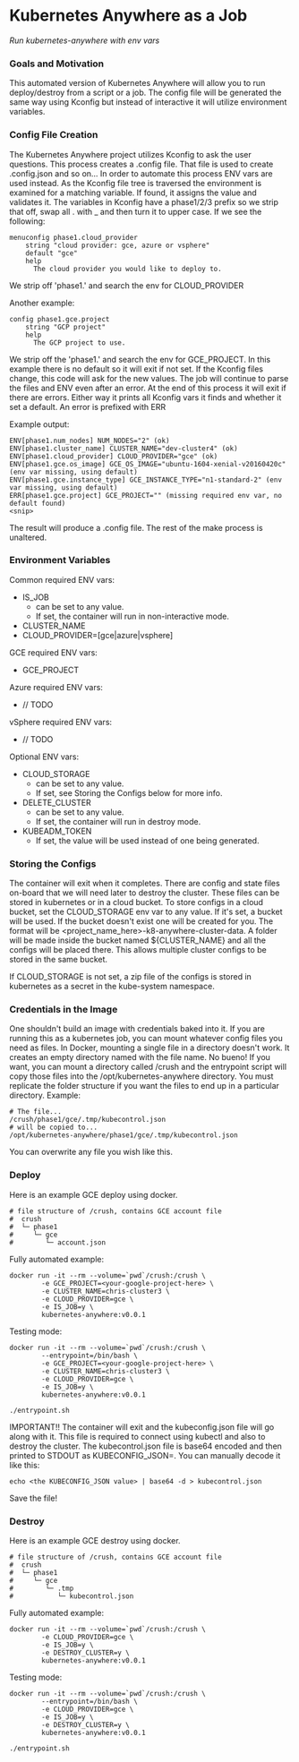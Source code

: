 # Kubernetes Anywhere as a Job

*Run kubernetes-anywhere with env vars*

### Goals and Motivation

This automated version of Kubernetes Anywhere will allow you to run deploy/destroy from a script or a job. The config file will be generated the same way using Kconfig but instead of interactive it will utilize environment variables.

### 

### Config File Creation
The Kubernetes Anywhere project utilizes Kconfig to ask the user questions. This process creates a .config file. That file is used to create .config.json and so on... In order to automate this process ENV vars are used instead. As the Kconfig file tree is traversed the environment is examined for a matching variable. If found, it assigns the value and validates it. The variables in Kconfig have a phase1/2/3 prefix so we strip that off, swap all . with _ and then turn it to upper case. 
If we see the following:
```
menuconfig phase1.cloud_provider
	string "cloud provider: gce, azure or vsphere"
	default "gce"
	help
	  The cloud provider you would like to deploy to.
```
We strip off 'phase1.' and search the env for CLOUD_PROVIDER

Another example:
```
config phase1.gce.project
	string "GCP project"
	help
	  The GCP project to use.
```
We strip off the 'phase1.' and search the env for GCE_PROJECT. In this example there is no default so it will exit if not set. If the Kconfig files change, this code will ask for the new values. The job will continue to parse the files and ENV even after an error. At the end of this process it will exit if there are errors. Either way it prints all Kconfig vars it finds and whether it set a default. An error is prefixed with ERR

Example output:
```
ENV[phase1.num_nodes] NUM_NODES="2" (ok)
ENV[phase1.cluster_name] CLUSTER_NAME="dev-cluster4" (ok)
ENV[phase1.cloud_provider] CLOUD_PROVIDER="gce" (ok)
ENV[phase1.gce.os_image] GCE_OS_IMAGE="ubuntu-1604-xenial-v20160420c" (env var missing, using default)
ENV[phase1.gce.instance_type] GCE_INSTANCE_TYPE="n1-standard-2" (env var missing, using default)
ERR[phase1.gce.project] GCE_PROJECT="" (missing required env var, no default found)
<snip>
```


The result will produce a .config file. The rest of the make process is unaltered.

### Environment Variables
Common required ENV vars:

  * IS_JOB
    - can be set to any value. 
    - If set, the container will run in non-interactive mode.
  * CLUSTER_NAME
  * CLOUD_PROVIDER=[gce|azure|vsphere]

GCE required ENV vars:

  * GCE_PROJECT

Azure required ENV vars:

  * // TODO

vSphere required ENV vars:

  * // TODO

Optional ENV vars:

  * CLOUD_STORAGE
    - can be set to any value. 
    - If set, see Storing the Configs below for more info.
  * DELETE_CLUSTER
    - can be set to any value. 
    - If set, the container will run in destroy mode.
  * KUBEADM_TOKEN
    - If set, the value will be used instead of one being generated.

### Storing the Configs
The container will exit when it completes. There are config and state files on-board that we will need later to destroy the cluster. These files can be stored in kubernetes or in a cloud bucket. To store configs in a cloud bucket, set the CLOUD_STORAGE env var to any value. If it's set, a bucket will be used. If the bucket doesn't exist one will be created for you. The format will be <project_name_here>-k8-anywhere-cluster-data. A folder will be made inside the bucket named ${CLUSTER_NAME} and all the configs will be placed there. This allows multiple cluster configs to be stored in the same bucket.

If CLOUD_STORAGE is not set, a zip file of the configs is stored in kubernetes as a secret in the kube-system namespace.

### Credentials in the Image

One shouldn't build an image with credentials baked into it. If you are running this as a kubernetes job, you can mount whatever config files you need as files. In Docker, mounting a single file in a directory doesn't work. It creates an empty directory named with the file name. No bueno! If you want, you can mount a directory called /crush and the entrypoint script will copy those files into the /opt/kubernetes-anywhere directory. You must replicate the folder structure if you want the files to end up in a particular directory. 
Example:
```
# The file...
/crush/phase1/gce/.tmp/kubecontrol.json
# will be copied to...
/opt/kubernetes-anywhere/phase1/gce/.tmp/kubecontrol.json
```
You can overwrite any file you wish like this. 


### Deploy

Here is an example GCE deploy using docker. 
```
# file structure of /crush, contains GCE account file
#  crush
#  └─ phase1
#     └─ gce
#        └─ account.json
```


Fully automated example:
```
docker run -it --rm --volume=`pwd`/crush:/crush \
        -e GCE_PROJECT=<your-google-project-here> \
        -e CLUSTER_NAME=chris-cluster3 \
        -e CLOUD_PROVIDER=gce \
        -e IS_JOB=y \
        kubernetes-anywhere:v0.0.1
```

Testing mode:
```
docker run -it --rm --volume=`pwd`/crush:/crush \
        --entrypoint=/bin/bash \
        -e GCE_PROJECT=<your-google-project-here> \
        -e CLUSTER_NAME=chris-cluster3 \
        -e CLOUD_PROVIDER=gce \
        -e IS_JOB=y \
        kubernetes-anywhere:v0.0.1

./entrypoint.sh
```

IMPORTANT!! 
The container will exit and the kubeconfig.json file will go along with it. This file is required to connect using kubectl and also to destroy the cluster. The kubecontrol.json file is base64 encoded and then printed to STDOUT as KUBECONFIG_JSON=<base64>.
You can manually decode it like this:
```
echo <the KUBECONFIG_JSON value> | base64 -d > kubecontrol.json
```
Save the file!

### Destroy

Here is an example GCE destroy using docker. 
```
# file structure of /crush, contains GCE account file
#  crush
#  └─ phase1
#     └─ gce
#        └─ .tmp
#           └─ kubecontrol.json 
```
Fully automated example:
```
docker run -it --rm --volume=`pwd`/crush:/crush \
        -e CLOUD_PROVIDER=gce \
        -e IS_JOB=y \
        -e DESTROY_CLUSTER=y \
        kubernetes-anywhere:v0.0.1
```

Testing mode:
```
docker run -it --rm --volume=`pwd`/crush:/crush \
        --entrypoint=/bin/bash \
        -e CLOUD_PROVIDER=gce \
        -e IS_JOB=y \
        -e DESTROY_CLUSTER=y \
        kubernetes-anywhere:v0.0.1

./entrypoint.sh
```

